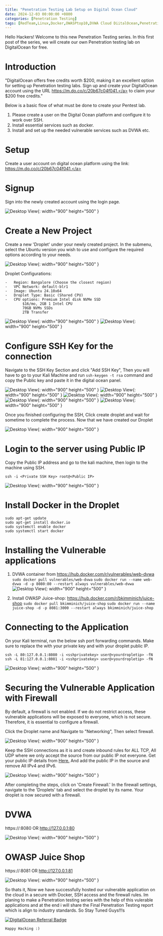 ```yaml
---
title: "Penetration Testing Lab Setup on Digital Ocean Cloud"
date: 2024-12-03 00:00:00 +0800
categories: [Penetration Testing]
tags: [RedTeam,Linux,Docker,OWASPtop10,DVWA Cloud DiitalOcean,Penetration Testing, Free_cybersecurity,Pentester]
---
```



Hello Hackers! Welcome to this new Penetration Testing series. In this first post of the series, we will create our own Penetration testing lab on DigitalOcean for free.

# Introduction

"DigitalOcean offers free credits worth $200, making it an excellent option for setting up Penetration testing labs. Sign up and create your DigitalOcean account using the URL  <a href="https://m.do.co/c/20b67c04f041">  https://m.do.co/c/20b67c04f041.</a> to claim your $200 free credits."

Below is a basic flow of what must be done to create your Pentest lab.

1. Please create a user on the Digital Ocean platform and configure it to work over SSH.
2. Install essential services such as docker.
3. Install and set up the needed vulnerable services such as DVWA etc.

# Setup

Create a user account on digital ocean platform using the link: <a href="https://m.do.co/c/20b67c04f041">  https://m.do.co/c/20b67c04f041.</a>

# Signup

Sign into the newly created account using the login page.

![Desktop View](/assets/Pen1/signup.png){: width="900" height="500" }

# Create a New Project 

Create a new 'Droplet' under your newly created project. In the submenu, select the Ubuntu version you wish to use and configure the required options according to your needs.

![Desktop View](/assets/Pen1/setup.png){: width="900" height="500" }

Droplet Configurations:

```shell
-	Region: Bangalore (Choose the closest region)
-	VPC Network: default-blr1
-	Image: Ubuntu 24.10x64
-	Droplet Type: Basic (Shared CPU)
-	CPU options: Premium Intel disk NVMe SSD
	    $16/mo, 2GB 1 Intel CPU
	    70GB NVMs SSDs
	    2TB Transfer

```
![Desktop View](/assets/Pen1/drop1.png){: width="900" height="500" }
![Desktop View](/assets/Pen1/drop2.png){: width="900" height="500" }

# Configure SSH Key for the connection

Navigate to the SSH Key Section and click "Add SSH Key", Then you will have to go to your Kali Machine and run ``` ssh-keygen -t rsa ``` command and copy the Public key and paste it in the digital ocean panel.

![Desktop View](/assets/Pen1/ssh1.png){: width="900" height="500" }
![Desktop View](/assets/Pen1/ssh2.png){: width="900" height="500" }
![Desktop View](/assets/Pen1/ssh3.png){: width="900" height="500" }
![Desktop View](/assets/Pen1/ssh4.png){: width="900" height="500" }
![Desktop View](/assets/Pen1/ssh5.png){: width="900" height="500" }

Once you finished configuring the SSH, Click create droplet and wait for sometime to complete the process. Now that we have created our Droplet

![Desktop View](/assets/Pen1/droplet.png){: width="900" height="500" }

# Login to the server using Public IP

Copy the Public IP address and go to the kali machine, then login to the machine using SSH. 

``` ssh -i <Private SSH Key> root@<Public IP> ```

![Desktop View](/assets/Pen1/connect.png){: width="900" height="500" }

# Install Docker in the Droplet

```shell
sudo apt-get update
sudo apt-get install docker.io
sudo systemctl enable docker 
sudo systemctl start docker
```

# Installing the Vulnerable applications

1. DVWA container from https://hub.docker.com/r/vulnerables/web-dvwa
   ``` sudo docker pull vulnerables/web-dvwa ```
   ``` sudo docker run --name web-dvwa -d -p 8080:80 --restart always vulnerables/web-dvwa ```
   ![Desktop View](/assets/Pen1/dvwa.png){: width="900" height="500" }

2. Install OWASP Juice-shop: https://hub.docker.com/r/bkimminich/juice-shop
    ``` sudo docker pull bkimminich/juice-shop ```
    ``` sudo docker run --name juice-shop -d -p 8081:3000 --restart always bkimminich/juice-shop ```

# Connecting to the Application

On your Kali terminal, run the below ssh port forwarding commands. Make sure to replace the <sshprivatekey> with your private key and <yourdropletip> with your droplet public IP.

```
ssh -L 80:127.0.0.1:8080 -i <sshprivatekey> user@<yourdropletip> -fN
ssh -L 81:127.0.0.1:8081 -i <sshprivatekey> user@<yourdropletip> -fN
```
![Desktop View](/assets/Pen1/connect2.png){: width="900" height="500" }

# Securing the Vulnerable Application with Firewall

By default, a firewall is not enabled. If we do not restrict access, these vulnerable applications will be exposed to everyone, which is not secure. Therefore, it is essential to configure a firewall.

Click the Droplet name and Navigate to "Networking", Then select firewall.

![Desktop View](/assets/Pen1/fire1.png){: width="900" height="500" }

Keep the SSH connections as it is and create inbound rules for ALL TCP, All UDP where we only accept the source from our public IP not everyone. Get your public IP details from  <a href="https://whatismyipaddress.com/">  Here.</a> And add the public IP in the source and remove All IPv4 and IPv6.

![Desktop View](/assets/Pen1/fire2.png){: width="900" height="500" }

After completing the steps, click on 'Create Firewall.' In the firewall settings, navigate to the 'Droplets' tab and select the droplet by its name. Your droplet is now secured with a firewall.

# DVWA 

https://<PublicIP>:8080 OR http://127.0.0.1:80

![Desktop View](/assets/Pen1/dvwa_1.png){: width="900" height="500" }

# OWASP Juice Shop

https://<PublicIP>:8081 OR http://127.0.0.1:81

![Desktop View](/assets/Pen1/owasp_1.png){: width="900" height="500" }

So thats it, Now we have successfully hosted our vulnerable application on the cloud in a secure with Docker, SSH access and the firewall rules. Im planing to make a Penetration testing series with the help of this vulerable applications and at the end i will share the Final Penetration Testing report which is align to industry standards. So Stay Tuned Guys!!!s

[![DigitalOcean Referral Badge](https://web-platforms.sfo2.cdn.digitaloceanspaces.com/WWW/Badge%201.svg)](https://www.digitalocean.com/?refcode=20b67c04f041&utm_campaign=Referral_Invite&utm_medium=Referral_Program&utm_source=badge)

```Happy Hacking :) ```
